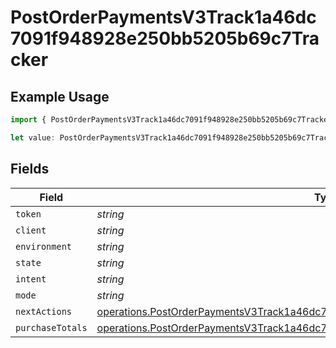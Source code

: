 # PostOrderPaymentsV3Track1a46dc7091f948928e250bb5205b69c7Tracker

## Example Usage

```typescript
import { PostOrderPaymentsV3Track1a46dc7091f948928e250bb5205b69c7Tracker } from "@dhaba/safepay-ts/models/operations";

let value: PostOrderPaymentsV3Track1a46dc7091f948928e250bb5205b69c7Tracker = {};
```

## Fields

| Field                                                                                                                                                                                  | Type                                                                                                                                                                                   | Required                                                                                                                                                                               | Description                                                                                                                                                                            |
| -------------------------------------------------------------------------------------------------------------------------------------------------------------------------------------- | -------------------------------------------------------------------------------------------------------------------------------------------------------------------------------------- | -------------------------------------------------------------------------------------------------------------------------------------------------------------------------------------- | -------------------------------------------------------------------------------------------------------------------------------------------------------------------------------------- |
| `token`                                                                                                                                                                                | *string*                                                                                                                                                                               | :heavy_minus_sign:                                                                                                                                                                     | N/A                                                                                                                                                                                    |
| `client`                                                                                                                                                                               | *string*                                                                                                                                                                               | :heavy_minus_sign:                                                                                                                                                                     | N/A                                                                                                                                                                                    |
| `environment`                                                                                                                                                                          | *string*                                                                                                                                                                               | :heavy_minus_sign:                                                                                                                                                                     | N/A                                                                                                                                                                                    |
| `state`                                                                                                                                                                                | *string*                                                                                                                                                                               | :heavy_minus_sign:                                                                                                                                                                     | N/A                                                                                                                                                                                    |
| `intent`                                                                                                                                                                               | *string*                                                                                                                                                                               | :heavy_minus_sign:                                                                                                                                                                     | N/A                                                                                                                                                                                    |
| `mode`                                                                                                                                                                                 | *string*                                                                                                                                                                               | :heavy_minus_sign:                                                                                                                                                                     | N/A                                                                                                                                                                                    |
| `nextActions`                                                                                                                                                                          | [operations.PostOrderPaymentsV3Track1a46dc7091f948928e250bb5205b69c7NextActions](../../models/operations/postorderpaymentsv3track1a46dc7091f948928e250bb5205b69c7nextactions.md)       | :heavy_minus_sign:                                                                                                                                                                     | N/A                                                                                                                                                                                    |
| `purchaseTotals`                                                                                                                                                                       | [operations.PostOrderPaymentsV3Track1a46dc7091f948928e250bb5205b69c7PurchaseTotals](../../models/operations/postorderpaymentsv3track1a46dc7091f948928e250bb5205b69c7purchasetotals.md) | :heavy_minus_sign:                                                                                                                                                                     | N/A                                                                                                                                                                                    |